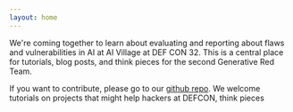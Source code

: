 ```yaml
---
layout: home
---
```


We're coming together to learn about evaluating and reporting about flaws and vulnerabilities in AI at AI Village at DEF CON 32. This is a central place for tutorials, blog posts, and think pieces for the second Generative Red Team.  

If you want to contribute, please go to our [github repo](https://github.com/AI-League/grt_blog). We welcome tutorials on projects that might help hackers at DEFCON, think pieces 